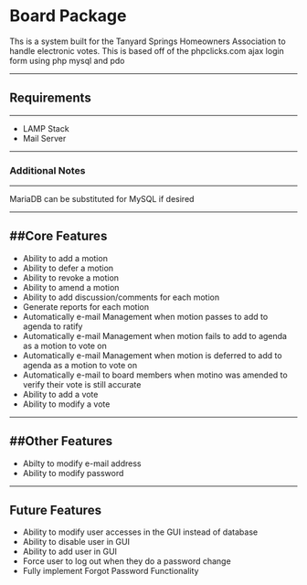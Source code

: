 # Board Package
Ths is a system built for the Tanyard Springs Homeowners Association to handle electronic votes. This is based off of the phpclicks.com ajax login form using php mysql and pdo

----------------------
## Requirements
----------------------
- LAMP Stack
- Mail Server
 
 ----------------------
 ### Additional Notes
 ----------------------
 MariaDB can be substituted for MySQL if desired
 

----------------------
##Core Features
----------------------
- Ability to add a motion
- Ability to defer a motion
- Ability to revoke a motion
- Ability to amend a motion
- Ability to add discussion/comments for each motion
- Generate reports for each motion
- Automatically e-mail Management when motion passes to add to agenda to ratify
- Automatically e-mail Management when motion fails to add to agenda as a motion to vote on
- Automatically e-mail Management when motion is deferred to add to agenda as a motion to vote on
- Automatically e-mail to board members when motino was amended to verify their vote is still accurate
- Ability to add a vote
- Ability to modify a vote

----------------------
##Other Features
----------------------
- Abilty to modify e-mail address
- Ability to modify password


----------------------
Future Features
----------------------
- Ability to modify user accesses in the GUI instead of database
- Ability to disable user in GUI
- Ability to add user in GUI
- Force user to log out when they do a password change
- Fully implement Forgot Password Functionality
